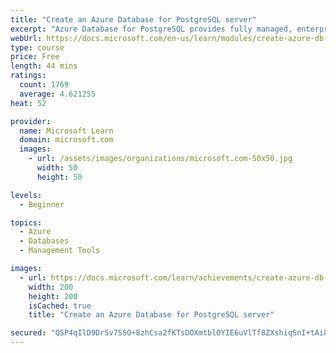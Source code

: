 ```yaml
---
title: "Create an Azure Database for PostgreSQL server"
excerpt: "Azure Database for PostgreSQL provides fully managed, enterprise-ready community PostgreSQL database as a service. Learn how to create and deploy this service and connect it to your applications."
webUrl: https://docs.microsoft.com/en-us/learn/modules/create-azure-db-for-postgresql-server/
type: course
price: Free
length: 44 mins
ratings:
  count: 1769
  average: 4.621255
heat: 52

provider:
  name: Microsoft Learn
  domain: microsoft.com
  images:
    - url: /assets/images/organizations/microsoft.com-50x50.jpg
      width: 50
      height: 50

levels:
  - Beginner

topics:
  - Azure
  - Databases
  - Management Tools

images:
  - url: https://docs.microsoft.com/learn/achievements/create-azure-db-for-postgresql-server-social.png
    width: 200
    height: 200
    isCached: true
    title: "Create an Azure Database for PostgreSQL server"

secured: "QSP4qIlD9DrSv7SSO+8zhCsa2fKTsDOXmtblOYIE6uVlTf8ZXshiqSnI+tAi8T+/6ajqkweGUO7lINddIzDCZRb54w7nuOfKhmBuwffFqdqkVl7YxVck6GhhWLaXjHMAreAjsZxVM3I1fdccLHMW3sEQT4mXsTS/CTxCNls6tsfpFpaP8wfHHaKXu1xpWJ/X7ZMmJOI8W68PgQYlhs6IzPAc6BRbKX01EhABvn6D08oTUVnYmzZEptzrae9fBW/3PNuPFiY055xuba9rQGD6cEfSHRkB89VrNHcXeUH0VtTHNOKFADt12PGw5Ps7qw0h0KO9WsR8Y6h9BTI1jT0q0vTD64Pk/TFOUvigSkEGMJEiZxj/ZnxiDn3A7zdXWkHF8OCJxNDkJIV/ufxh3AGEwAO0SBNfLA5ycfYhGQQuG3Q=;d2MLGpwnlqRf50sWJeqOTw=="
---
```


